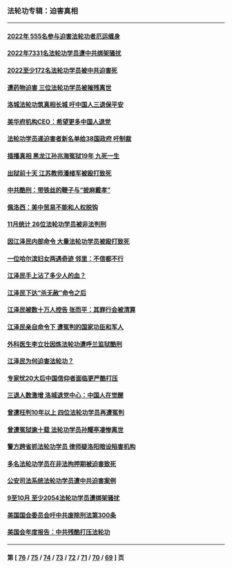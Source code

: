 ### 法轮功专辑：迫害真相
---
#### [2022年 555名参与迫害法轮功者厄运缠身](../../pages/nf4379/n13903134.md?01110430) 
#### [2022年7331名法轮功学员遭中共绑架骚扰](../../pages/nf4379/n13901725.md?01110430) 
#### [2022至少172名法轮功学员被中共迫害死](../../pages/nf4379/n13900831.md?01110430) 
#### [遭药物迫害 三位法轮功学员被摧残离世](../../pages/nf4379/n13893822.md?01110430) 
#### [洛城法轮功筑真相长城 吁中国人三退保平安](../../pages/nf4379/n13892471.md?01110430) 
#### [美华府机构CEO：希望更多中国人退党](../../pages/nf4379/n13890897.md?01110430) 
#### [法轮功学员递迫害者新名单给38国政府 吁制裁](../../pages/nf4379/n13891149.md?01110430) 
#### [插播真相 黑龙江孙兆海冤狱19年 九死一生](../../pages/nf4379/n13889193.md?01110430) 
#### [出狱前十天 江苏教师潘绪军被殴打致死](../../pages/nf4379/n13888230.md?01110430) 
#### [中共酷刑：带铁丝的鞭子与“披麻戴孝”](../../pages/nf4379/n13887863.md?01110430) 
#### [佩洛西：美中贸易不能和人权脱钩](../../pages/nf4379/n13884884.md?01110430) 
#### [11月统计 26位法轮功学员被非法判刑](../../pages/nf4379/n13884724.md?01110430) 
#### [因江泽民内部命令 大量法轮功学员被殴打致死](../../pages/nf4379/n13877409.md?01110430) 
#### [一位哈尔滨妇女两遇奇迹 邻里：不信都不行](../../pages/nf4379/n13878017.md?01110430) 
#### [江泽民手上沾了多少人的血？](../../pages/nf4379/n13880318.md?01110430) 
#### [江泽民下达“杀无赦”命令之后](../../pages/nf4379/n13878084.md?01110430) 
#### [江泽民被数十万人控告 张而平：其罪行会被清算](../../pages/nf4379/n13878074.md?01110430) 
#### [江泽民亲自命令下 遭冤判的国家功臣和军人](../../pages/nf4379/n13876685.md?01110430) 
#### [外科医生李立壮因炼法轮功遭呼兰监狱酷刑](../../pages/nf4379/n13875403.md?01110430) 
#### [江泽民为何迫害法轮功？](../../pages/nf4379/n13876324.md?01110430) 
#### [专家忧20大后中国信仰者面临更严酷打压](../../pages/nf4379/n13874993.md?01110430) 
#### [三退人数激增 洛城退党中心：中国人在觉醒](../../pages/nf4379/n13874224.md?01110430) 
#### [曾遭枉判10年以上 四位法轮功学员再遭冤判](../../pages/nf4379/n13872398.md?01110430) 
#### [曾遭冤狱逾十载 法轮功学员孙耀亭凄惨离世](../../pages/nf4379/n13871692.md?01110430) 
#### [警方跨省抓法轮功学员 律师疑洛阳暗设陷害机构](../../pages/nf4379/n13870178.md?01110430) 
#### [多名法轮功学员在非法拘押期被迫害致死](../../pages/nf4379/n13870463.md?01110430) 
#### [公安司法系统法轮功学员遭中共迫害案例](../../pages/nf4379/n13869580.md?01110430) 
#### [9至10月 至少2054法轮功学员遭绑架骚扰](../../pages/nf4379/n13867111.md?01110430) 
#### [美国国会委员会吁中共废除刑法第300条](../../pages/nf4379/n13868121.md?01110430) 
#### [美国会年度报告：中共残酷打压法轮功](../../pages/nf4379/n13867408.md?01110430) 

---
#### 第 [ [76](./76.md?01110430) / [75](./75.md?01110430) / [74](./74.md?01110430) / [73](./73.md?01110430) / [72](./72.md?01110430) / [71](./71.md?01110430) / [70](./70.md?01110430) / [69](./69.md?01110430) ] 页
